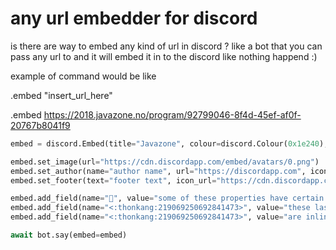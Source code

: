 # any url embedder for discord


is there are way to embed any kind of url in discord ? 
like a bot that you can pass any url to and it will embed it in to the discord like nothing happend :)


example of command would be like


.embed "insert_url_here"

.embed https://2018.javazone.no/program/92799046-8f4d-45ef-af0f-20767b8041f9


```python
embed = discord.Embed(title="Javazone", colour=discord.Colour(0x1e240), url="https://discordapp.com", description="this supports [named links](https://discordapp.com) on top of the previously shown subset of markdown. ```\nyes, even code blocks```", timestamp=datetime.datetime.utcfromtimestamp(1530528450))

embed.set_image(url="https://cdn.discordapp.com/embed/avatars/0.png")
embed.set_author(name="author name", url="https://discordapp.com", icon_url="https://cdn.discordapp.com/embed/avatars/0.png")
embed.set_footer(text="footer text", icon_url="https://cdn.discordapp.com/embed/avatars/0.png")

embed.add_field(name="🤔", value="some of these properties have certain limits...")
embed.add_field(name="<:thonkang:219069250692841473>", value="these last two", inline=True)
embed.add_field(name="<:thonkang:219069250692841473>", value="are inline fields", inline=True)

await bot.say(embed=embed)
```